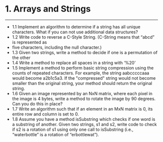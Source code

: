 # 1. **Arrays and Strings**

___

- 1.1 Implement an algorithm to determine if a string has all unique characters. What if you can not use additional data structures?
- 1.2 Write code to reverse a C-Style String. (C-String means that “abcd” is represented as
- five characters, including the null character.)
- 1.3 Given two strings, write a method to decide if one is a permutation of the other
- 1.4 Write a method to replace all spaces in a string with ‘%20’
- 1.5 Implement a method to perform basic string compression using the counts of repeated characters. For example, the string aabcccccaaa would become a2b1c5a3. If the "compressed" string would not become smaller than the original string, your method should return the original string.
- 1.6 Given an image represented by an NxN matrix, where each pixel in the image is 4 bytes, write a method to rotate the image by 90 degrees. Can you do this in place?
- 1.7 Write an algorithm such that if an element in an MxN matrix is 0, its entire row and column is set to 0.
- 1.8 Assume you have a method isSubstring which checks if one word is a substring of another. Given two strings, s1 and s2, write code to check if s2 is a rotation of s1 using only one call to isSubstring (i.e., “waterbottle” is a rotation of “erbottlewat”).

